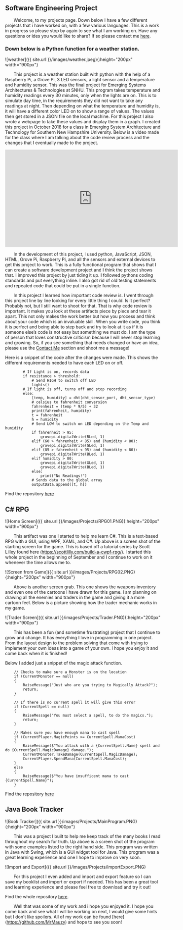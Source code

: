 ## Software Engineering Project

&nbsp;&nbsp;&nbsp;&nbsp;&nbsp;&nbsp; Welcome, to my projects page. Down below I have a few different projects that i have worked on, with a few various languages. This is a work in progress so please stop by again to see what I am working on. Have any questions or ides you would like to share? If so please contact me [here]( https://mrmauzy.github.io/contact/).

### Down below is a Python function for a weather station. 
![weather]({{ site.url }}/images/weather.jpeg){:height="200px" width="900px"}  
 
&nbsp;&nbsp;&nbsp;&nbsp;&nbsp;&nbsp; This project is a weather station built with python with the help of a Raspberry Pi, a Grove Pi, 3 LED sensors, a light sensor and a temperature and humidity sensor. This was the final project for Emerging Systems Architectures & Technologies at SNHU. This program takes temperature and humidity readings every 30 minutes, only when the lights are on. This is to simulate day time, in the requirements they did not want to take any readings at night. Then depending on what the temperature and humidity is, it will have a different color LED on to show a range of values. The values then get stored in a JSON file on the local machine. For this project I also wrote a webpage to take these values and display them in a graph. I created this project in October 2018 for a class in Emerging System Architecture and Technology for Southern New Hampshire University. Below is a video made for the class where I am talking about the code review process and the changes that I eventually made to the project.  

<iframe width="560" height="315" src="https://www.youtube.com/embed/-EyROAOU5D4" frameborder="0" allow="accelerometer; autoplay; encrypted-media; gyroscope; picture-in-picture" allowfullscreen></iframe>  

&nbsp;&nbsp;&nbsp;&nbsp;&nbsp;&nbsp; In the development of this project, I used python, JavaScript, JSON, HTML, Grove Pi, Raspberry Pi, and all the sensors and external devices to get this project to work. This is a fully functional program that shows that I can create a software development project and I think the project shows that. I improved this project by just tiding it up. I followed pythons coding standards and put everything inline. I also got rid of old testing statements and repeated code that could be put in a single function.  

&nbsp;&nbsp;&nbsp;&nbsp;&nbsp;&nbsp; In this project I learned how important code review is. I went through this project line by line looking for every little thing I could. Is it perfect? Probably not, but I still want to shoot for that. That is why code review is important. It makes you look at these artifacts piece by piece and tear it apart. This not only makes the work better but how you process and think about your code which is an invaluable skill. When you write code, you think it is perfect and being able to step back and try to look at it as if it is someone else’s code is not easy but something we must do. I am the type of person that loves constructive criticism because I will never stop learning and growing. So, if you see something that needs changed or have an idea, please use the [Contact Me]( https://mrmauzy.github.io/contact/) section and shoot me a message!  

Here is a snippet of the code after the changes were made. This shows the different requirements needed to have each LED on or off.  


```
        # If Light is on, records data
        if resistance > threshold:
            # Send HIGH to switch off LED
            lights()
        # If light is off, turns off and stop recording
        else:
            [temp, humidity] = dht(dht_sensor_port, dht_sensor_type)
            # celsius to fahrenheit conversion
            fahrenheit = (temp * 9/5) + 32
            print(fahrenheit, humidity)
            t = fahrenheit
            h = humidity
            # Send LOW to switch on LED depending on the Temp and humidity
            if fahrenheit > 95:
                grovepi.digitalWrite(RLed, 1)
            elif (60 > fahrenheit < 85) and (humidity < 80):
                grovepi.digitalWrite(GLed, 1)
            elif (85 > fahrenheit < 95) and (humidity < 80):
                grovepi.digitalWrite(BLed, 1)
            elif humidity > 80:
                grovepi.digitalWrite(GLed, 1)
                grovepi.digitalWrite(BLed, 1)
            else:
                print("No Readings!")
            # Sends data to the global array
            outputData.append([t, h])

```  

Find the repository [here](https://github.com/MrMauzy/Weather-Station)  

## C# RPG
![Home Screen]({{ site.url }}/images/Projects/RPG01.PNG){:height="200px" width="900px"}

&nbsp;&nbsp;&nbsp;&nbsp;&nbsp;&nbsp; This artifact was one I started to help me learn C#. This is a text-based RPG with a GUI, using WPF, XAML, and C#. Up above is a screen shot of the starting screen for the game. This is based off a tutorial series by Scott Lilley found here (https://scottlilly.com/build-a-cwpf-rpg/). I started this whole project in the beginning of September and I continue to work on it whenever the time allows me to. 

![Screen from Game]({{ site.url }}/images/Projects/RPG02.PNG){:height="200px" width="900px"}

&nbsp;&nbsp;&nbsp;&nbsp;&nbsp;&nbsp; Above is another screen grab. This one shows the weapons inventory and even one of the cartoons I have drawn for this game. I am planning on drawing all the enemies and traders in the game and giving it a more cartoon feel. Below is a picture showing how the trader mechanic works in my game. 

![Trader Screen]({{ site.url }}/images/Projects/Trader.PNG){:height="200px" width="900px"}

&nbsp;&nbsp;&nbsp;&nbsp;&nbsp;&nbsp; This has been a fun (and sometime frustrating) project that I continue to grow and change. It has everything I love in programming in one project. From the layout design to the problem solving that come with trying to implement your own ideas into a game of your own. I hope you enjoy it and come back when it is finished!

Below I added just a snippet of the magic attack function.  

```
	// Checks to make sure a Monster is on the location
	if (CurrentMonster == null)
	{
		RaiseMessage("Just who are you trying to Magically Attack?");
		return;
	}

	// If there is no current spell it will give this error
	if (CurrentSpell == null)
	{
		RaiseMessage("You must select a spell, to do the magics.");
		return;
	}

	// Makes sure you have enough mana to cast spell
	if (CurrentPlayer.MagicPoints >= CurrentSpell.ManaCost)
	{
		RaiseMessage($"You attack with a {CurrentSpell.Name} spell and do {CurrentSpell.MagicDamage} damage.");
		CurrentMonster.TakeDamage(CurrentSpell.MagicDamage);
		CurrentPlayer.SpendMana(CurrentSpell.ManaCost);
	}
	else
	{
		RaiseMessage($"You have insufficent mana to cast {CurrentSpell.Name}");
	}
```

Find the repository [here](https://github.com/MrMauzy/RPG-Magic)

## Java Book Tracker
![Book Tracker]({{ site.url }}/images/Projects/MainProgram.PNG){:height="200px" width="900px"}

&nbsp;&nbsp;&nbsp;&nbsp;&nbsp;&nbsp; This was a project I built to help me keep track of the many books I read throughout my search for truth. Up above is a screen shot of the program with some examples listed to the right hand side. This program was written in Java with Swing, which is a GUI widget tool for Java. This program was a great learning experience and one I hope to improve on very soon. 

![Import and Export]({{ site.url }}/images/Projects/ImportExport.PNG)

&nbsp;&nbsp;&nbsp;&nbsp;&nbsp;&nbsp; For this project I even added and import and export feature so I can save my booklist and import or export if needed. This has been a great tool and learning experience and please feel free to download and try it out!


Find the whole repository [here](https://github.com/MrMauzy/Java-Swing-BookTracker).  

&nbsp;&nbsp;&nbsp;&nbsp;&nbsp;&nbsp; Well that was some of my work and i hope you enjoyed it. I hope you come back and see what I will be working on next, I would give some hints but I don't like spoilers. All of my work can be found [here] (https://github.com/MrMauzy) and hope to see you soon! 

